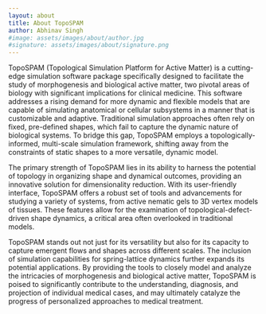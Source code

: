 ```yaml
---
layout: about
title: About TopoSPAM
author: Abhinav Singh
#image: assets/images/about/author.jpg
#signature: assets/images/about/signature.png
---
```


TopoSPAM (Topological Simulation Platform for Active Matter) is a cutting-edge simulation software package specifically designed to facilitate the study of morphogenesis and biological active matter, two pivotal areas of biology with significant implications for clinical medicine. This software addresses a rising demand for more dynamic and flexible models that are capable of simulating anatomical or cellular subsystems in a manner that is customizable and adaptive. Traditional simulation approaches often rely on fixed, pre-defined shapes, which fail to capture the dynamic nature of biological systems. To bridge this gap, TopoSPAM employs a topologically-informed, multi-scale simulation framework, shifting away from the constraints of static shapes to a more versatile, dynamic model.

The primary strength of TopoSPAM lies in its ability to harness the potential of topology in organizing shape and dynamical outcomes, providing an innovative solution for dimensionality reduction. With its user-friendly interface, TopoSPAM offers a robust set of tools and advancements for studying a variety of systems, from active nematic gels to 3D vertex models of tissues. These features allow for the examination of topological-defect-driven shape dynamics, a critical area often overlooked in traditional models.

TopoSPAM stands out not just for its versatility but also for its capacity to capture emergent flows and shapes across different scales. The inclusion of simulation capabilities for spring-lattice dynamics further expands its potential applications. By providing the tools to closely model and analyze the intricacies of morphogenesis and biological active matter, TopoSPAM is poised to significantly contribute to the understanding, diagnosis, and projection of individual medical cases, and may ultimately catalyze the progress of personalized approaches to medical treatment.